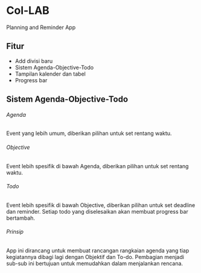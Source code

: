 # Col-LAB
Planning and Reminder App

## Fitur
- Add divisi baru
- Sistem Agenda-Objective-Todo
- Tampilan kalender dan tabel
- Progress bar


## Sistem Agenda-Objective-Todo
###### Agenda
Event yang lebih umum, diberikan pilihan untuk set rentang waktu.

###### Objective
Event lebih spesifik di bawah Agenda, diberikan pilihan untuk set rentang waktu.

###### Todo
Event lebih spesifik di bawah Objective, diberikan pilihan untuk set deadline dan reminder. Setiap todo yang diselesaikan akan membuat progress bar bertambah.

###### Prinsip
App ini dirancang untuk membuat rancangan rangkaian agenda yang tiap kegiatannya dibagi lagi dengan Objektif dan To-do. Pembagian menjadi sub-sub ini bertujuan untuk memudahkan dalam menjalankan rencana.
